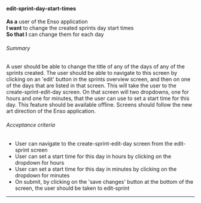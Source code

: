 #### edit-sprint-day-start-times
**As a** user of the Enso application <br />
**I want** to change the created sprints day start times <br />
**So that I** can change them for each day

###### Summary
A user should be able to change the title of any of the days of any of the sprints created. The user should be able to navigate to this screen by clicking on an 'edit' button in the sprints overview screen, and then on one of the days that are listed in that screen. This will take the user to the create-sprint-edit-day screen. On that screen will two dropdowns, one for hours and one for minutes, that the user can use to set a start time for this day. This feature should be available offline. Screens should follow the new art direction of the Enso application.

###### Acceptance criteria
- User can navigate to the create-sprint-edit-day screen from the edit-sprint screen
- User can set a start time for this day in hours by clicking on the dropdown for hours
- User can set a start time for this day in minutes by clicking on the dropdown for minutes
- On submit, by clicking on the 'save changes' button at the bottom of the screen, the user should be taken to edit-sprint

---
